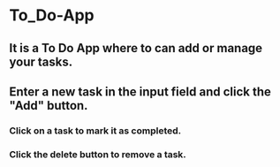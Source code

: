 # To_Do-App

## It is a To Do App where to can add or manage your tasks.

## Enter a new task in the input field and click the "Add" button.

### Click on a task to mark it as completed.

### Click the delete button to remove a task.